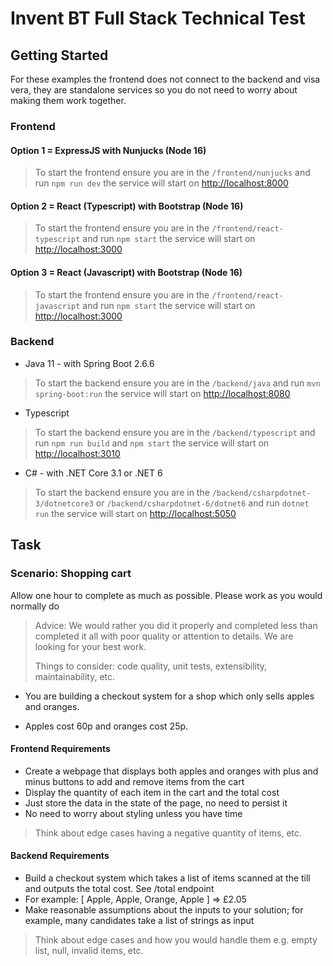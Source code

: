 # Invent BT Full Stack Technical Test

## Getting Started

For these examples the frontend does not connect to the backend and visa vera, they are standalone services so you do not need to worry about making them work together.

### Frontend

#### Option 1 = ExpressJS with Nunjucks (Node 16)

> To start the frontend ensure you are in the `/frontend/nunjucks` and run `npm run dev` the service will start on [http://localhost:8000](http://localhost:8000)

#### Option 2 = React (Typescript) with Bootstrap (Node 16)

> To start the frontend ensure you are in the `/frontend/react-typescript` and run `npm start` the service will start on [http://localhost:3000](http://localhost:3000)

#### Option 3 = React (Javascript) with Bootstrap (Node 16)

> To start the frontend ensure you are in the `/frontend/react-javascript` and run `npm start` the service will start on [http://localhost:3000](http://localhost:3000)

### Backend

- Java 11 - with Spring Boot 2.6.6

> To start the backend ensure you are in the `/backend/java` and run `mvn spring-boot:run` the service will start on [http://localhost:8080](http://localhost:8080)

- Typescript

> To start the backend ensure you are in the `/backend/typescript` and run `npm run build` and `npm start` the service will start on [http://localhost:3010](http://localhost:3010)

- C# - with .NET Core 3.1 or .NET 6

> To start the backend ensure you are in the `/backend/csharpdotnet-3/dotnetcore3` or `/backend/csharpdotnet-6/dotnet6` and run `dotnet run` the service will start on [http://localhost:5050](http://localhost:5050)

## Task

### Scenario: Shopping cart

Allow one hour to complete as much as possible.
Please work as you would normally do

> Advice: We would rather you did it properly and completed less than completed it all with poor quality or attention to details. We are looking for your best work.
>
> Things to consider: code quality, unit tests, extensibility, maintainability, etc.

- You are building a checkout system for a shop which only sells apples and oranges.

- Apples cost 60p and oranges cost 25p.
  
#### Frontend Requirements

- Create a webpage that displays both apples and oranges with plus and minus buttons to add and remove items from the cart
- Display the quantity of each item in the cart and the total cost
- Just store the data in the state of the page, no need to persist it
- No need to worry about styling unless you have time

> Think about edge cases having a negative quantity of items, etc.

#### Backend Requirements

- Build a checkout system which takes a list of items scanned at the till and outputs the total cost. See /total endpoint
- For example: [ Apple, Apple, Orange, Apple ] => £2.05
- Make reasonable assumptions about the inputs to your solution; for example, many candidates take a list of strings as input

> Think about edge cases and how you would handle them e.g. empty list, null, invalid items, etc.
